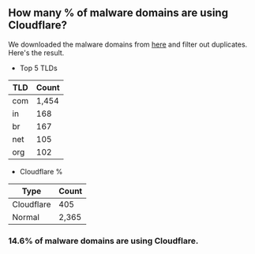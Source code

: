 ## How many % of malware domains are using Cloudflare?


We downloaded the malware domains from [here](https://urlhaus.abuse.ch) and filter out duplicates.
Here's the result.


[//]: # (start replacement)


- Top 5 TLDs

| TLD | Count |
| --- | --- |
| com | 1,454 |
| in | 168 |
| br | 167 |
| net | 105 |
| org | 102 |


- Cloudflare %

| Type | Count |
| --- | --- |
| Cloudflare | 405 |
| Normal | 2,365 |


### 14.6% of malware domains are using Cloudflare.